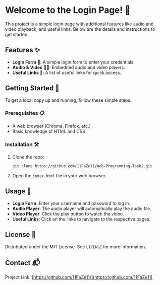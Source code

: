 # Welcome to the Login Page! 🎉

This project is a simple login page with additional features like audio and video playback, and useful links. Below are the details and instructions to get started.

## Features ✨

- **Login Form** 🔑: A simple login form to enter your credentials.
- **Audio & Video** 🎵🎥: Embedded audio and video players.
- **Useful Links** 🔗: A list of useful links for quick access.

## Getting Started 🚀

To get a local copy up and running, follow these simple steps.

### Prerequisites 📋

- A web browser (Chrome, Firefox, etc.)
- Basic knowledge of HTML and CSS

### Installation 🛠️

1. Clone the repo:
    ```sh
    git clone https://github.com/11FaZe11/Web-Programming-Task2.git
    ```
2. Open the `index.html` file in your web browser.

## Usage 📖

- **Login Form**: Enter your username and password to log in.
- **Audio Player**: The audio player will automatically play the audio file.
- **Video Player**: Click the play button to watch the video.
- **Useful Links**: Click on the links to navigate to the respective pages.



## License 📄

Distributed under the MIT License. See `LICENSE` for more information.

## Contact 📬



Project Link: [https://github.com/11FaZe11/](https://github.com/11FaZe11)

